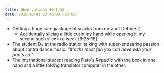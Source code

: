 ```yaml
---
title: Observations 10-1-18
date: 2018-10-01 23:40:00 -05:00
---
```


- Getting a huge care package of snacks from my aunt Debbie. :)
	- Accidentally slicing a little cut in my hand while opening it, my second such slice in a week [9-25-18].
- The student DJ at the radio station talking with super-endearing passion about contra dance music: *”It's the most fun you can have with your pants on.”*
- The international student reading Plato's *Republic* with the book in one hand and a little folding translator computer in the other.
